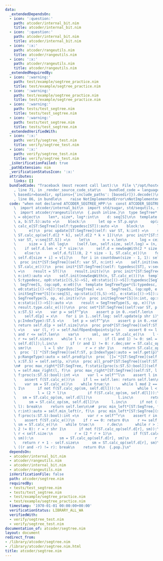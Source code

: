 ```yaml
---
data:
  _extendedDependsOn:
  - icon: ':question:'
    path: atcoder/internal_bit.nim
    title: atcoder/internal_bit.nim
  - icon: ':question:'
    path: atcoder/internal_bit.nim
    title: atcoder/internal_bit.nim
  - icon: ':x:'
    path: atcoder/rangeutils.nim
    title: atcoder/rangeutils.nim
  - icon: ':x:'
    path: atcoder/rangeutils.nim
    title: atcoder/rangeutils.nim
  _extendedRequiredBy:
  - icon: ':warning:'
    path: test/example/segtree_practice.nim
    title: test/example/segtree_practice.nim
  - icon: ':warning:'
    path: test/example/segtree_practice.nim
    title: test/example/segtree_practice.nim
  - icon: ':warning:'
    path: tests/test_segtree.nim
    title: tests/test_segtree.nim
  - icon: ':warning:'
    path: tests/test_segtree.nim
    title: tests/test_segtree.nim
  _extendedVerifiedWith:
  - icon: ':x:'
    path: verify/segtree_test.nim
    title: verify/segtree_test.nim
  - icon: ':x:'
    path: verify/segtree_test.nim
    title: verify/segtree_test.nim
  _isVerificationFailed: true
  _pathExtension: nim
  _verificationStatusIcon: ':x:'
  attributes:
    links: []
  bundledCode: "Traceback (most recent call last):\n  File \"/opt/hostedtoolcache/Python/3.9.6/x64/lib/python3.9/site-packages/onlinejudge_verify/documentation/build.py\"\
    , line 71, in _render_source_code_stat\n    bundled_code = language.bundle(stat.path,\
    \ basedir=basedir, options={'include_paths': [basedir]}).decode()\n  File \"/opt/hostedtoolcache/Python/3.9.6/x64/lib/python3.9/site-packages/onlinejudge_verify/languages/nim.py\"\
    , line 86, in bundle\n    raise NotImplementedError\nNotImplementedError\n"
  code: "when not declared ATCODER_SEGTREE_HPP:\n  const ATCODER_SEGTREE_HPP* = 1\n\
    \  import atcoder/internal_bit\n  import std/sugar, std/sequtils, std/algorithm\n\
    \  import atcoder/rangeutils\n\n  {.push inline.}\n  type SegTree*[S; p:static[tuple]]\
    \ = object\n    len*, size*, log*:int\n    d: seq[S]\n\n  template calc_op[ST:SegTree](self:typedesc[ST],\
    \ a, b:ST.S):auto =\n    block:\n      let op = ST.p.op\n      op(a, b)\n  template\
    \ calc_e[ST:SegTree](self:typedesc[ST]):auto =\n    block:\n      let e = ST.p.e\n\
    \      e()\n  proc update[ST:SegTree](self: var ST, k:int) =\n    self.d[k] =\
    \ ST.calc_op(self.d[2 * k], self.d[2 * k + 1])\n\n  proc init*[ST:SegTree](self:\
    \ var ST, v:seq[ST.S]) =\n    let\n      n = v.len\n      log = ceil_pow2(n)\n\
    \      size = 1 shl log\n    (self.len, self.size, self.log) = (n, size, log)\n\
    \    if self.d.len < 2 * size:\n      self.d = newSeqWith(2 * size, ST.calc_e())\n\
    \    else:\n      self.d.fill(0, 2 * size - 1, ST.calc_e())\n    for i in 0..<n:\
    \ self.d[size + i] = v[i]\n    for i in countdown(size - 1, 1): self.update(i)\n\
    \  proc init*[ST:SegTree](self: var ST, n:int) =\n    self.init(newSeqWith(n,\
    \ ST.calc_e()))\n  proc init*[ST:SegTree](self: typedesc[ST], v:seq[ST.S]):auto\
    \ =\n    result = ST()\n    result.init(v)\n  proc init*[ST:SegTree](self: typedesc[ST],\
    \ n:int):auto =\n    self.init(newSeqWith(n, ST.calc_e()))\n  template getType*(ST:typedesc[SegTree],\
    \ S:typedesc, op0:static[(S,S)->S], e0:static[()->S]):typedesc[SegTree] =\n  \
    \  SegTree[S, (op:op0, e:e0)]\n  template SegTreeType*(S:typedesc, op0:static[(S,S)->S],\
    \ e0:static[()->S]):typedesc[SegTree] =\n    SegTree[S, (op:op0, e:e0)]\n  proc\
    \ initSegTree*[S](v:seq[S], op:static[(S,S)->S], e:static[()->S]):auto =\n   \
    \ SegTreeType(S, op, e).init(v)\n  proc initSegTree*[S](n:int, op:static[(S,S)->S],\
    \ e:static[()->S]):auto =\n    result = SegTreeType(S, op, e)()\n    result.init(newSeqWith(n,\
    \ result.type.calc_e()))\n\n  proc set*[ST:SegTree](self:var ST, p:IndexType,\
    \ x:ST.S) =\n    var p = self^^p\n    assert p in 0..<self.len\n    p += self.size\n\
    \    self.d[p] = x\n    for i in 1..self.log: self.update(p shr i)\n\n  proc get*[ST:SegTree](self:ST,\
    \ p:IndexType):ST.S =\n    let p = self^^p\n    assert p in 0..<self.len\n   \
    \ return self.d[p + self.size]\n\n  proc prod*[ST:SegTree](self:ST, p:RangeType):ST.S\
    \ =\n    var (l, r) = self.halfOpenEndpoints(p)\n    assert 0 <= l and l <= r\
    \ and r <= self.len\n    var\n      sml, smr = ST.calc_e()\n    l += self.size;\
    \ r += self.size\n    while l < r:\n      if (l and 1) != 0: sml = ST.calc_op(sml,\
    \ self.d[l]);l.inc\n      if (r and 1) != 0: r.dec;smr = ST.calc_op(self.d[r],\
    \ smr)\n      l = l shr 1\n      r = r shr 1\n    return ST.calc_op(sml, smr)\n\
    \  proc `[]`*[ST:SegTree](self:ST, p:IndexType):auto = self.get(p)\n  proc `[]`*[ST:SegTree](self:ST,\
    \ p:RangeType):auto = self.prod(p)\n  proc `[]=`*[ST:SegTree](self:var ST, p:IndexType,\
    \ x:ST.S) = self.set(p, x)\n\n  proc all_prod*[ST:SegTree](self:ST):ST.S = self.d[1]\n\
    \n#  proc max_right*[ST:SegTree, f:static[proc(s:ST.S):bool]](self:ST, l:int):auto\
    \ = self.max_right(l, f)\n  proc max_right*[ST:SegTree](self:ST, l:IndexType,\
    \ f:proc(s:ST.S):bool):int =\n    var l = self^^l\n    assert l in 0..self.len\n\
    \    assert f(ST.calc_e())\n    if l == self.len: return self.len\n    l += self.size\n\
    \    var sm = ST.calc_e()\n    while true:\n      while l mod 2 == 0: l = l shr\
    \ 1\n      if not f(ST.calc_op(sm, self.d[l])):\n        while l < self.size:\n\
    \          l = (2 * l)\n          if f(ST.calc_op(sm, self.d[l])):\n         \
    \   sm = ST.calc_op(sm, self.d[l])\n            l.inc\n        return l - self.size\n\
    \      sm = ST.calc_op(sm, self.d[l])\n      l.inc\n      if not ((l and -l) !=\
    \ l): break\n    return self.len\n\n#  proc min_left*[ST:SegTree, f:static[proc(s:ST.S):bool]](self:ST,\
    \ r:int):auto = self.min_left(r, f)\n  proc min_left*[ST:SegTree](self:ST, r:IndexType,\
    \ f:proc(s:ST.S):bool):int =\n    var r = self^^r\n    assert r in 0..self.len\n\
    \    assert f(ST.calc_e())\n    if r == 0: return 0\n    r += self.size\n    var\
    \ sm = ST.calc_e()\n    while true:\n      r.dec\n      while r > 1 and (r mod\
    \ 2 != 0): r = r shr 1\n      if not f(ST.calc_op(self.d[r], sm)):\n        while\
    \ r < self.size:\n          r = (2 * r + 1)\n          if f(ST.calc_op(self.d[r],\
    \ sm)):\n            sm = ST.calc_op(self.d[r], sm)\n            r.dec\n     \
    \   return r + 1 - self.size\n      sm = ST.calc_op(self.d[r], sm)\n      if not\
    \ ((r and -r) != r): break\n    return 0\n  {.pop.}\n"
  dependsOn:
  - atcoder/internal_bit.nim
  - atcoder/rangeutils.nim
  - atcoder/internal_bit.nim
  - atcoder/rangeutils.nim
  isVerificationFile: false
  path: atcoder/segtree.nim
  requiredBy:
  - tests/test_segtree.nim
  - tests/test_segtree.nim
  - test/example/segtree_practice.nim
  - test/example/segtree_practice.nim
  timestamp: '1970-01-01 00:00:00+00:00'
  verificationStatus: LIBRARY_ALL_WA
  verifiedWith:
  - verify/segtree_test.nim
  - verify/segtree_test.nim
documentation_of: atcoder/segtree.nim
layout: document
redirect_from:
- /library/atcoder/segtree.nim
- /library/atcoder/segtree.nim.html
title: atcoder/segtree.nim
---
```

